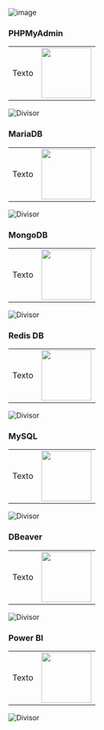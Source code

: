 ![image](https://github.com/Thamine-sumaya/DIO-Bootcamp-Python-Data-Analytics/assets/160533319/af36f01e-0bb5-43ef-91fe-c8007801a032)

### PHPMyAdmin
<table align="justify" style="border-collapse: collapse;">
  <tr>
    <td style="border-collapse: collapse;>
      <div align="left">
        Texto
      </div
    </td>
    <td style=""border-collapse: collapse;">
      <div align="right">
        <img src="https://github.com/Thamine-sumaya/DIO-Bootcamp-Python-Data-Analytics/assets/160533319/d1afd90b-f5e2-4fe0-9d38-8e5e499c165f" width="100"/>
      </div>
    </td>
  </tr>
</table>

![Divisor](https://github.com/Thamine-sumaya/DIO-Bootcamp-Python-Data-Analytics/assets/160533319/0b8e0454-096b-461d-aa13-8074501ca359)
### MariaDB
<table align="justify" style="border-collapse: collapse;">
  <tr>
    <td style="border-collapse: collapse;>
      <div align="left">
        Texto
      </div
    </td>
    <td style=""border-collapse: collapse;">
      <div align="right">
        <img src="https://github.com/Thamine-sumaya/DIO-Bootcamp-Python-Data-Analytics/assets/160533319/a49521b8-5ddb-42fe-994c-f2a47f7c6e5b" width="100"/>
      </div>
    </td>
  </tr>
</table>

![Divisor](https://github.com/Thamine-sumaya/DIO-Bootcamp-Python-Data-Analytics/assets/160533319/0b8e0454-096b-461d-aa13-8074501ca359)
### MongoDB
<table align="justify" style="border-collapse: collapse;">
  <tr>
    <td style="border-collapse: collapse;>
      <div align="left">
        Texto
      </div
    </td>
    <td style=""border-collapse: collapse;">
      <div align="right">
        <img src="https://github.com/Thamine-sumaya/DIO-Bootcamp-Python-Data-Analytics/assets/160533319/bbe19dff-23ad-4e75-9d40-871935d308b7" width="100"/>
      </div>
    </td>
  </tr>
</table>

![Divisor](https://github.com/Thamine-sumaya/DIO-Bootcamp-Python-Data-Analytics/assets/160533319/0b8e0454-096b-461d-aa13-8074501ca359)
### Redis DB
<table align="justify" style="border-collapse: collapse;">
  <tr>
    <td style="border-collapse: collapse;>
      <div align="left">
        Texto
      </div
    </td>
    <td style=""border-collapse: collapse;">
      <div align="right">
        <img src="https://github.com/Thamine-sumaya/DIO-Bootcamp-Python-Data-Analytics/assets/160533319/cd0ec6a0-c01e-445b-88c0-c78bf418418f" width="100"/>
      </div>
    </td>
  </tr>
</table>

![Divisor](https://github.com/Thamine-sumaya/DIO-Bootcamp-Python-Data-Analytics/assets/160533319/0b8e0454-096b-461d-aa13-8074501ca359)
### MySQL
<table align="justify" style="border-collapse: collapse;">
  <tr>
    <td style="border-collapse: collapse;>
      <div align="left">
        Texto
      </div
    </td>
    <td style=""border-collapse: collapse;">
      <div align="right">
        <img src="https://github.com/Thamine-sumaya/DIO-Bootcamp-Python-Data-Analytics/assets/160533319/b836cb65-5792-4ea9-aeba-5a32a2e8dc3a" width="100"/>
      </div>
    </td>
  </tr>
</table>

![Divisor](https://github.com/Thamine-sumaya/DIO-Bootcamp-Python-Data-Analytics/assets/160533319/0b8e0454-096b-461d-aa13-8074501ca359)
### DBeaver
<table align="justify" style="border-collapse: collapse;">
  <tr>
    <td style="border-collapse: collapse;>
      <div align="left">
        Texto
      </div
    </td>
    <td style=""border-collapse: collapse;">
      <div align="right">
        <img src="https://github.com/Thamine-sumaya/DIO-Bootcamp-Python-Data-Analytics/assets/160533319/f84f5042-5437-4477-af4a-2b1309c84fc0" width="100"/>
      </div>
    </td>
  </tr>
</table>

![Divisor](https://github.com/Thamine-sumaya/DIO-Bootcamp-Python-Data-Analytics/assets/160533319/0b8e0454-096b-461d-aa13-8074501ca359)
### Power BI
<table align="justify" style="border-collapse: collapse;">
  <tr>
    <td style="border-collapse: collapse;>
      <div align="left">
        Texto
      </div
    </td>
    <td style=""border-collapse: collapse;">
      <div align="right">
        <img src="https://github.com/Thamine-sumaya/DIO-Bootcamp-Python-Data-Analytics/assets/160533319/48acacb9-b83d-4acb-a21b-7ae1a86ee52b" width="100"/>
      </div>
    </td>
  </tr>
</table>

![Divisor](https://github.com/Thamine-sumaya/DIO-Bootcamp-Python-Data-Analytics/assets/160533319/0b8e0454-096b-461d-aa13-8074501ca359)
